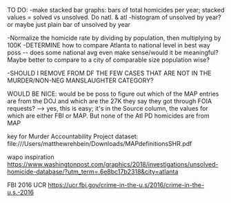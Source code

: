 

TO DO:
-make stacked bar graphs: bars of total homicides per year; stacked values = solved vs unsolved. Do natl. & atl
-histogram of unsolved by year? or maybe just plain bar of unsolved by year


-Normalize the homicide rate by dividing by population, then multiplying by 100K
-DETERMINE how to compare Atlanta to national level in best way poss -- does some national avg even make sense/would it be meaningful? Maybe better to compare to a city of comparable size population wise?

-SHOULD I REMOVE FROM DF THE FEW CASES THAT ARE NOT IN THE MURDER/NON-NEG MANSLAUGHTER CATEGORY?

WOULD BE NICE:
would be be poss to figure out which of the MAP entries are from the DOJ and which are the 27K they say they got through FOIA requests?
--> yes, this is easy; it's in the Source column, the values for which are either FBI or MAP. But none of the Atl PD homicides are from MAP


key for Murder Accountability Project dataset:
file:///Users/matthewrehbein/Downloads/MAPdefinitionsSHR.pdf

wapo inspiration
https://www.washingtonpost.com/graphics/2018/investigations/unsolved-homicide-database/?utm_term=.6e8bc17b2318&city=atlanta

FBI 2016 UCR
https://ucr.fbi.gov/crime-in-the-u.s/2016/crime-in-the-u.s.-2016